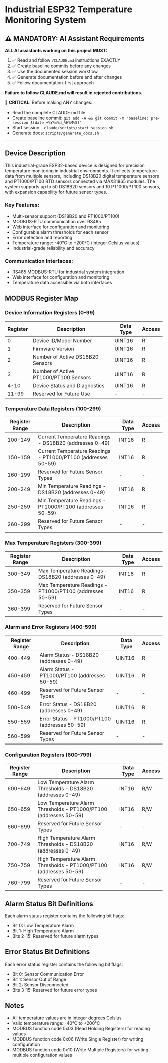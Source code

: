 # Industrial ESP32 Temperature Monitoring System

## ⚠️ MANDATORY: AI Assistant Requirements

**ALL AI assistants working on this project MUST:**
1. ✅ Read and follow `/CLAUDE.md` instructions EXACTLY
2. ✅ Create baseline commits before any changes
3. ✅ Use the documented session workflow
4. ✅ Generate documentation before and after changes
5. ✅ Follow documentation-first approach

**Failure to follow CLAUDE.md will result in rejected contributions.**

**🔴 CRITICAL**: Before making ANY changes:
- Read the complete CLAUDE.md file 
- Create baseline commit: `git add -A && git commit -m "baseline: pre-session $(date +%Y%m%d_%H%M%S)"`
- Start session: `.claude/scripts/start_session.sh`
- Generate docs: `scripts/generate_docs.sh`

---

## Device Description

This industrial-grade ESP32-based device is designed for precision temperature monitoring in industrial environments. It collects temperature data from multiple sensors, including DS18B20 digital temperature sensors and PT1000/PT100 RTD sensors connected via MAX31865 modules. The system supports up to 50 DS18B20 sensors and 10 PT1000/PT100 sensors, with expansion capability for future sensor types.

### Key Features:
- Multi-sensor support (DS18B20 and PT1000/PT100)
- MODBUS-RTU communication over RS485
- Web interface for configuration and monitoring
- Configurable alarm thresholds for each sensor
- Error detection and reporting
- Temperature range: -40°C to +200°C (integer Celsius values)
- Industrial-grade reliability and accuracy

### Communication Interfaces:
- RS485 MODBUS-RTU for industrial system integration
- Web interface for configuration and monitoring
- Temperature data accessible via both interfaces

## MODBUS Register Map

### Device Information Registers (0-99)
| Register | Description | Data Type | Access |
|----------|-------------|-----------|--------|
| 0 | Device ID/Model Number | UINT16 | R |
| 1 | Firmware Version | UINT16 | R |
| 2 | Number of Active DS18B20 Sensors | UINT16 | R |
| 3 | Number of Active PT1000/PT100 Sensors | UINT16 | R |
| 4-10 | Device Status and Diagnostics | UINT16 | R |
| 11-99 | Reserved for Future Use | - | - |

### Temperature Data Registers (100-299)
| Register Range | Description | Data Type | Access |
|----------------|-------------|-----------|--------|
| 100-149 | Current Temperature Readings - DS18B20 (addresses 0-49) | INT16 | R |
| 150-159 | Current Temperature Readings - PT1000/PT100 (addresses 50-59) | INT16 | R |
| 160-199 | Reserved for Future Sensor Types | - | - |
| 200-249 | Min Temperature Readings - DS18B20 (addresses 0-49) | INT16 | R |
| 250-259 | Min Temperature Readings - PT1000/PT100 (addresses 50-59) | INT16 | R |
| 260-299 | Reserved for Future Sensor Types | - | - |

### Max Temperature Registers (300-399)
| Register Range | Description | Data Type | Access |
|----------------|-------------|-----------|--------|
| 300-349 | Max Temperature Readings - DS18B20 (addresses 0-49) | INT16 | R |
| 350-359 | Max Temperature Readings - PT1000/PT100 (addresses 50-59) | INT16 | R |
| 360-399 | Reserved for Future Sensor Types | - | - |

### Alarm and Error Registers (400-599)
| Register Range | Description | Data Type | Access |
|----------------|-------------|-----------|--------|
| 400-449 | Alarm Status - DS18B20 (addresses 0-49) | UINT16 | R |
| 450-459 | Alarm Status - PT1000/PT100 (addresses 50-59) | UINT16 | R |
| 460-499 | Reserved for Future Sensor Types | - | - |
| 500-549 | Error Status - DS18B20 (addresses 0-49) | UINT16 | R |
| 550-559 | Error Status - PT1000/PT100 (addresses 50-59) | UINT16 | R |
| 560-599 | Reserved for Future Sensor Types | - | - |

### Configuration Registers (600-799)
| Register Range | Description | Data Type | Access |
|----------------|-------------|-----------|--------|
| 600-649 | Low Temperature Alarm Thresholds - DS18B20 (addresses 0-49) | INT16 | R/W |
| 650-659 | Low Temperature Alarm Thresholds - PT1000/PT100 (addresses 50-59) | INT16 | R/W |
| 660-699 | Reserved for Future Sensor Types | - | - |
| 700-749 | High Temperature Alarm Thresholds - DS18B20 (addresses 0-49) | INT16 | R/W |
| 750-759 | High Temperature Alarm Thresholds - PT1000/PT100 (addresses 50-59) | INT16 | R/W |
| 760-799 | Reserved for Future Sensor Types | - | - |

## Alarm Status Bit Definitions
Each alarm status register contains the following bit flags:
- Bit 0: Low Temperature Alarm
- Bit 1: High Temperature Alarm
- Bits 2-15: Reserved for future alarm types

## Error Status Bit Definitions
Each error status register contains the following bit flags:
- Bit 0: Sensor Communication Error
- Bit 1: Sensor Out of Range
- Bit 2: Sensor Disconnected
- Bits 3-15: Reserved for future error types

## Notes
- All temperature values are in integer degrees Celsius
- Valid temperature range: -40°C to +200°C
- MODBUS function code 0x03 (Read Holding Registers) for reading values
- MODBUS function code 0x06 (Write Single Register) for writing configuration
- MODBUS function code 0x10 (Write Multiple Registers) for writing multiple configuration values
